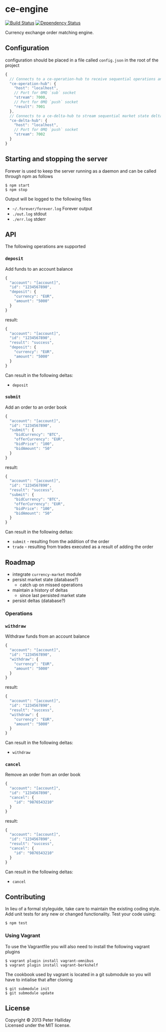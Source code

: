 ce-engine
=========

[![Build Status](https://travis-ci.org/pghalliday/ce-engine.png?branch=master)](https://travis-ci.org/pghalliday/ce-engine)
[![Dependency Status](https://gemnasium.com/pghalliday/ce-engine.png)](https://gemnasium.com/pghalliday/ce-engine)

Currency exchange order matching engine.

## Configuration

configuration should be placed in a file called `config.json` in the root of the project

```javascript
{
  // Connects to a ce-operation-hub to receive sequential operations and push the results
  "ce-operation-hub": {
    "host": "localhost",
    // Port for 0MQ `sub` socket 
    "stream": 7000,
    // Port for 0MQ `push` socket 
    "result": 7001    
  },
  // Connects to a ce-delta-hub to stream sequential market state deltas
  "ce-delta-hub": {
    "host": "localhost",
    // Port for 0MQ `push` socket 
    "stream": 7002
  }
}
```

## Starting and stopping the server

Forever is used to keep the server running as a daemon and can be called through npm as follows

```
$ npm start
$ npm stop
```

Output will be logged to the following files

- `~/.forever/forever.log` Forever output
- `./out.log` stdout
- `./err.log` stderr

## API

The following operations are supported

### `deposit`

Add funds to an account balance

```javascript
{
  "account": "[account]",
  "id": "1234567890",
  "deposit": {
    "currency": "EUR",
    "amount": "5000"
  }
}
```

result:

```javascript
{
  "account": "[account]",
  "id": "1234567890",
  "result": "success",
  "deposit": {
    "currency": "EUR",
    "amount": "5000"
  }
}
```

Can result in the following deltas:

- `deposit`

### `submit`

Add an order to an order book

```javascript
{
  "account": "[account]",
  "id": "1234567890",
  "submit": {
    "bidCurrency": "BTC",
    "offerCurrency": "EUR",
    "bidPrice": "100",
    "bidAmount": "50"
  }
}
```

result:

```javascript
{
  "account": "[account]",
  "id": "1234567890",
  "result": "success",
  "submit": {
    "bidCurrency": "BTC",
    "offerCurrency": "EUR",
    "bidPrice": "100",
    "bidAmount": "50"
  }
}
```

Can result in the following deltas:

- `submit` - resulting from the addition of the order
- `trade` - resulting from trades executed as a result of adding the order

## Roadmap

- integrate `currency-market` module
- persist market state (database?)
  - catch up on missed operations
- maintain a history of deltas
  - since last persisted market state
- persist deltas (database?)

### Operations

### `withdraw`

Withdraw funds from an account balance

```javascript
{
  "account": "[account]",
  "id": "1234567890",
  "withdraw": {
    "currency": "EUR",
    "amount": "5000"
  }
}
```

result:

```javascript
{
  "account": "[account]",
  "id": "1234567890",
  "result": "success",
  "withdraw": {
    "currency": "EUR",
    "amount": "5000"
  }
}
```

Can result in the following deltas:

- `withdraw`

### `cancel`

Remove an order from an order book

```javascript
{
  "account": "[account]",
  "id": "1234567890",
  "cancel": {
    "id": "9876543210"
  }
}
```

result:

```javascript
{
  "account": "[account]",
  "id": "1234567890",
  "result": "success",
  "cancel": {
    "id": "9876543210"
  }
}
```

Can result in the following deltas:

- `cancel`

## Contributing
In lieu of a formal styleguide, take care to maintain the existing coding style. Add unit tests for any new or changed functionality. Test your code using: 

```
$ npm test
```

### Using Vagrant
To use the Vagrantfile you will also need to install the following vagrant plugins

```
$ vagrant plugin install vagrant-omnibus
$ vagrant plugin install vagrant-berkshelf
```

The cookbook used by vagrant is located in a git submodule so you will have to intialise that after cloning

```
$ git submodule init
$ git submodule update
```

## License
Copyright &copy; 2013 Peter Halliday  
Licensed under the MIT license.
